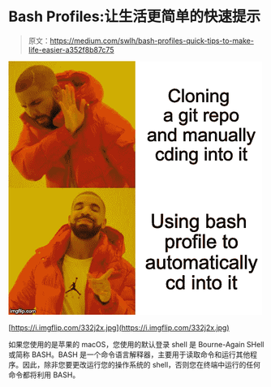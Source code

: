 # Bash Profiles:让生活更简单的快速提示

> 原文：<https://medium.com/swlh/bash-profiles-quick-tips-to-make-life-easier-a352f8b87c75>

![](img/adebe05a5d17d721ec62dc894f71353b.png)

[https://i.imgflip.com/332j2x.jpg](https://i.imgflip.com/332j2x.jpg)

如果您使用的是苹果的 macOS，您使用的默认登录 shell 是 Bourne-Again SHell 或简称 BASH。BASH 是一个命令语言解释器，主要用于读取命令和运行其他程序。因此，除非您要更改运行您的操作系统的 shell，否则您在终端中运行的任何命令都将利用 BASH。